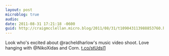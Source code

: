 ```yaml
---
layout: post
microblog: true
audio: 
date: 2011-08-31 17:21:18 -0600
guid: http://craigmcclellan.micro.blog/2011/08/31/t109043113988853760.html
---
```

Look who's excited about @racheldharlow's music video shoot. Love hanging with @NikoXidas and Corn.  [t.co/stUdsI1](http://t.co/stUdsI1)
